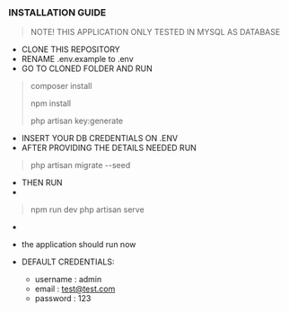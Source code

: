 ### INSTALLATION GUIDE

> NOTE! THIS APPLICATION ONLY TESTED IN MYSQL AS DATABASE
- CLONE THIS REPOSITORY
- RENAME .env.example to .env
- GO TO CLONED FOLDER AND RUN
> composer install
> 
> npm install
> 
> php artisan key:generate
- INSERT YOUR DB CREDENTIALS ON .ENV
- AFTER PROVIDING THE DETAILS NEEDED RUN
> php artisan migrate --seed
- THEN RUN 
-
> npm run dev
> php artisan serve

-
- the application should run now

- DEFAULT CREDENTIALS:
     - username : admin
     - email : test@test.com
     - password : 123
